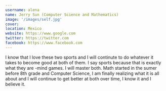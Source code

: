 ```yaml
---
username: alena
name: Jerry Sun (Computer Science and Mathematics)
image: '/images/self.jpg'
cover:
location: Mexico
website: https://www.google.com
twitter: https://twitter.com
facebook: https://www.facebook.com
---
```

I know that I love these two sports and I will continute to do whatever it takes to become good at both of them. I say sports because that is exactly what they are -mind games. I will master both. Math started in the sumer before 8th grade and Computer Science, I am finally realizing what it is all about and I will continue to get better at both over time, I know it and I believe it.